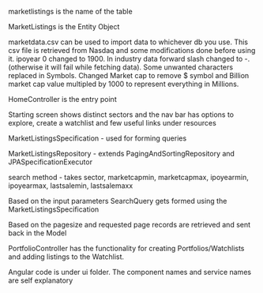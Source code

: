 marketlistings is the name of the table

MarketListings is the Entity Object

marketdata.csv can be used to import data to whichever db you use. This csv file is retrieved from Nasdaq and 
some modifications done before using it. ipoyear 0 changed to 1900. In industry data forward slash changed to -.
(otherwise it will fail while fetching data). Some unwanted characters replaced in Symbols. Changed Market cap to remove $ 
symbol and Billion market cap value multipled by 1000 to represent everything in Millions.

HomeController is the entry point

Starting screen shows distinct sectors and the nav bar has options to explore, create a watchlist and few useful links under resources

MarketListingsSpecification - used for forming queries

MarketListingsRepository - extends PagingAndSortingRepository and JPASpecificationExecutor

search method - 
takes sector, marketcapmin, marketcapmax, ipoyearmin, ipoyearmax, lastsalemin, lastsalemaxx

Based on the input parameters SearchQuery gets formed using the MarketListingsSpecification

Based on the pagesize and requested page records are retrieved and sent back in the Model

PortfolioController has the functionality for creating Portfolios/Watchlists and adding listings to the Watchlist.

Angular code is under ui folder. The component names and service names are self explanatory

